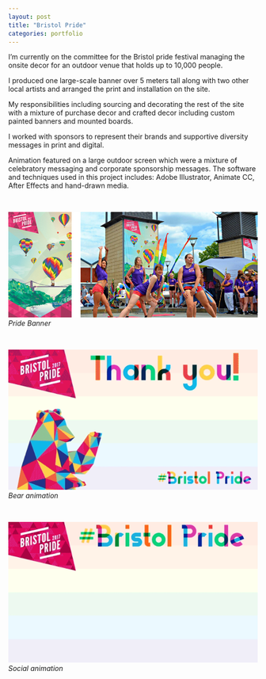 ```yaml
---
layout: post
title: "Bristol Pride"
categories: portfolio
---
```


I’m currently on the committee for the Bristol pride festival managing the onsite decor for an outdoor venue that holds up to 10,000 people.

I produced one large-scale banner over 5 meters tall along with two other local artists and arranged the print and installation on the site.

My responsibilities including sourcing and decorating the rest of the site with a mixture of purchase decor and crafted decor including custom painted banners and mounted boards.

I worked with sponsors to represent their brands and supportive diversity messages in print and digital.

Animation featured on a large outdoor screen which were a mixture of celebratory messaging and corporate sponsorship messages.
The software and techniques used in this project includes: Adobe Illustrator, Animate CC, After Effects and hand-drawn media.


<br />

![Pride Banner](https://github.com/Erioldoesdesign/erioldoesdesign.github.io/blob/master/images/pride-banner-1.jpeg?raw=true "Pride Banner")
*Pride Banner*

<br />

![Bear animation](https://github.com/Erioldoesdesign/erioldoesdesign.github.io/blob/master/images/bear-ani.gif?raw=true "Bear animation")
*Bear animation*

<br />

![Social animation](https://github.com/Erioldoesdesign/erioldoesdesign.github.io/blob/master/images/social-ani.gif?raw=true "Social animation")
*Social animation*

